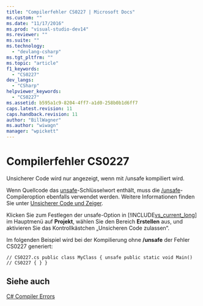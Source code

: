```yaml
---
title: "Compilerfehler CS0227 | Microsoft Docs"
ms.custom: ""
ms.date: "11/17/2016"
ms.prod: "visual-studio-dev14"
ms.reviewer: ""
ms.suite: ""
ms.technology: 
  - "devlang-csharp"
ms.tgt_pltfrm: ""
ms.topic: "article"
f1_keywords: 
  - "CS0227"
dev_langs: 
  - "CSharp"
helpviewer_keywords: 
  - "CS0227"
ms.assetid: b595a1c9-8204-4ff7-a1d0-258b0b1d6ff7
caps.latest.revision: 11
caps.handback.revision: 11
author: "BillWagner"
ms.author: "wiwagn"
manager: "wpickett"
---
```

# Compilerfehler CS0227
Unsicherer Code wird nur angezeigt, wenn mit \/unsafe kompiliert wird.  
  
 Wenn Quellcode das [unsafe](../../csharp/language-reference/keywords/unsafe.md)\-Schlüsselwort enthält, muss die [\/unsafe](../../csharp/language-reference/compiler-options/unsafe-compiler-option.md)\-Compileroption ebenfalls verwendet werden. Weitere Informationen finden Sie unter [Unsicherer Code und Zeiger](../../csharp/programming-guide/unsafe-code-pointers/index.md).  
  
 Klicken Sie zum Festlegen der unsafe\-Option in [!INCLUDE[vs_current_long](../../csharp/misc/includes/vs_current_long_md.md)] im Hauptmenü auf **Projekt**, wählen Sie den Bereich **Erstellen** aus, und aktivieren Sie das Kontrollkästchen „Unsicheren Code zulassen“.  
  
 Im folgenden Beispiel wird bei der Kompilierung ohne **\/unsafe** der Fehler CS0227 generiert:  
  
```  
// CS0227.cs public class MyClass { unsafe public static void Main()   // CS0227 { } }  
```  
  
## Siehe auch  
 [C\# Compiler Errors](../../csharp/language-reference/compiler-messages/index.md)